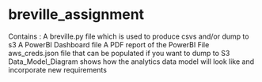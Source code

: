 # breville_assignment

Contains :
A breville.py file which is used to produce csvs and/or dump to s3
A PowerBI Dashboard file
A PDF report of the PowerBI File
aws_creds.json file that can be populated if you want to dump to S3
Data_Model_Diagram shows how the analytics data model will look like and incorporate new requirements
